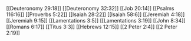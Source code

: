 [[Deuteronomy 29:18]]
[[Deuteronomy 32:32]]
[[Job 20:14]]
[[Psalms 116:16]]
[[Proverbs 5:22]]
[[Isaiah 28:22]]
[[Isaiah 58:6]]
[[Jeremiah 4:18]]
[[Jeremiah 9:15]]
[[Lamentations 3:5]]
[[Lamentations 3:19]]
[[John 8:34]]
[[Romans 6:17]]
[[Titus 3:3]]
[[Hebrews 12:15]]
[[2 Peter 2:4]]
[[2 Peter 2:19]]
